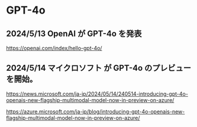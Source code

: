 # GPT-4o

## 2024/5/13 OpenAI が GPT-4o を発表

https://openai.com/index/hello-gpt-4o/

## 2024/5/14 マイクロソフト が GPT-4o のプレビューを開始。

https://news.microsoft.com/ja-jp/2024/05/14/240514-introducing-gpt-4o-openais-new-flagship-multimodal-model-now-in-preview-on-azure/

https://azure.microsoft.com/ja-jp/blog/introducing-gpt-4o-openais-new-flagship-multimodal-model-now-in-preview-on-azure/

